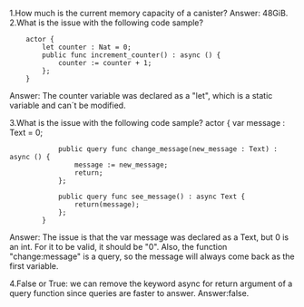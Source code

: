 1.How much is the current memory capacity of a canister?
Answer: 48GiB.
2.What is the issue with the following code sample?

        actor {
            let counter : Nat = 0;
            public func increment_counter() : async () {
                counter := counter + 1;
            };
        }

Answer:  The counter variable was declared as a "let", which is a static variable and can´t be modified.      


3.What is the issue with the following code sample?
            actor {
                var message : Text = 0;

                public query func change_message(new_message : Text) : async () {
                    message := new_message;
                    return;
                };
  
                public query func see_message() : async Text {
                    return(message);
                };
            }
Answer: The issue is that the var message was declared as a Text, but 0 is an int. For it to be valid, it should be "0". Also, the function "change:message" is a query, so the message will always come back as the first variable.

4.False or True: we can remove the keyword async for return argument of a query function since queries are faster to answer.
    Answer:false.